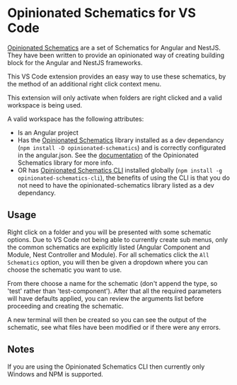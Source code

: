 # Opinionated Schematics for VS Code

[Opinionated Schematics](https://github.com/PaulDLW/opinionated-schematics) are a set of Schematics for Angular and NestJS. They have been written to provide an opinionated way of creating building block for the Angular and NestJS frameworks.

This VS Code extension provides an easy way to use these schematics, by the method of an additional right click context menu.

This extension will only activate when folders are right clicked and a valid workspace is being used.

A valid workspace has the following attributes:

- Is an Angular project
- Has the [Opinionated Schematics](https://github.com/PaulDLW/opinionated-schematics) library installed as a dev dependancy (`npm install -D opinionated-schematics`) and is correctly configurated in the angular.json. See the [documentation](https://github.com/PaulDLW/opinionated-schematics/blob/master/README.md) of the Opinionated Schematics library for more info.
- OR has [Opinionated Schematics CLI](https://github.com/PaulDLW/opinionated-schematics-cli) installed globally (`npm install -g opinionated-schematics-cli`), the benefits of using the CLI is that you do not need to have the opinionated-schematics library listed as a dev dependancy.

## Usage

Right click on a folder and you will be presented with some schematic options. Due to VS Code not being able to currently create sub menus, only the common schematics are explicitly listed (Angular Component and Module, Nest Controller and Module). For all schematics click the `All Schematics` option, you will then be given a dropdown where you can choose the schematic you want to use.

From there choose a name for the schematic (don't append the type, so 'test' rather than 'test-component'). After that all the required parameters will have defaults applied, you can review the arguments list before proceeding and creating the schematic.

A new terminal will then be created so you can see the output of the schematic, see what files have been modified or if there were any errors.

## Notes

If you are using the Opinionated Schematics CLI then currently only Windows and NPM is supported.
